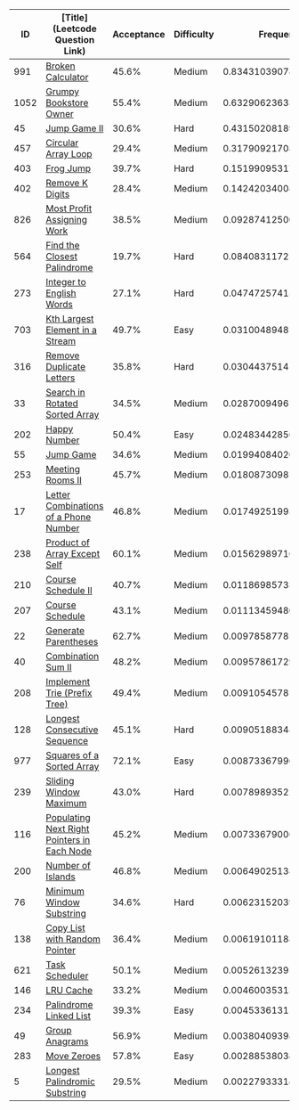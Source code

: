 |ID|[Title](Leetcode Question Link)|Acceptance|Difficulty|Frequency|
|----|-----|----|---|---|
|991|[Broken Calculator]( https://leetcode.com/problems/broken-calculator)|45.6%|Medium|0.8343103907872829|
|1052|[Grumpy Bookstore Owner]( https://leetcode.com/problems/grumpy-bookstore-owner)|55.4%|Medium|0.6329062363392213|
|45|[Jump Game II]( https://leetcode.com/problems/jump-game-ii)|30.6%|Hard|0.4315020818911597|
|457|[Circular Array Loop]( https://leetcode.com/problems/circular-array-loop)|29.4%|Medium|0.31790921708384473|
|403|[Frog Jump]( https://leetcode.com/problems/frog-jump)|39.7%|Hard|0.1519909531790461|
|402|[Remove K Digits]( https://leetcode.com/problems/remove-k-digits)|28.4%|Medium|0.14242034004176865|
|826|[Most Profit Assigning Work]( https://leetcode.com/problems/most-profit-assigning-work)|38.5%|Medium|0.09287412500644375|
|564|[Find the Closest Palindrome]( https://leetcode.com/problems/find-the-closest-palindrome)|19.7%|Hard|0.0840831172105414|
|273|[Integer to English Words]( https://leetcode.com/problems/integer-to-english-words)|27.1%|Hard|0.04747257415466348|
|703|[Kth Largest Element in a Stream]( https://leetcode.com/problems/kth-largest-element-in-a-stream)|49.7%|Easy|0.031004894819414507|
|316|[Remove Duplicate Letters]( https://leetcode.com/problems/remove-duplicate-letters)|35.8%|Hard|0.030443751414723153|
|33|[Search in Rotated Sorted Array]( https://leetcode.com/problems/search-in-rotated-sorted-array)|34.5%|Medium|0.0287009496170278|
|202|[Happy Number]( https://leetcode.com/problems/happy-number)|50.4%|Easy|0.02483442856330386|
|55|[Jump Game]( https://leetcode.com/problems/jump-game)|34.6%|Medium|0.01994084020351079|
|253|[Meeting Rooms II]( https://leetcode.com/problems/meeting-rooms-ii)|45.7%|Medium|0.018087309810579388|
|17|[Letter Combinations of a Phone Number]( https://leetcode.com/problems/letter-combinations-of-a-phone-number)|46.8%|Medium|0.017492519932499718|
|238|[Product of Array Except Self]( https://leetcode.com/problems/product-of-array-except-self)|60.1%|Medium|0.015629897160874744|
|210|[Course Schedule II]( https://leetcode.com/problems/course-schedule-ii)|40.7%|Medium|0.011869857339029215|
|207|[Course Schedule]( https://leetcode.com/problems/course-schedule)|43.1%|Medium|0.01113459480911671|
|22|[Generate Parentheses]( https://leetcode.com/problems/generate-parentheses)|62.7%|Medium|0.009785877810632554|
|40|[Combination Sum II]( https://leetcode.com/problems/combination-sum-ii)|48.2%|Medium|0.009578617297069781|
|208|[Implement Trie (Prefix Tree)]( https://leetcode.com/problems/implement-trie-prefix-tree)|49.4%|Medium|0.009105457856626612|
|128|[Longest Consecutive Sequence]( https://leetcode.com/problems/longest-consecutive-sequence)|45.1%|Hard|0.009051883485315484|
|977|[Squares of a Sorted Array]( https://leetcode.com/problems/squares-of-a-sorted-array)|72.1%|Easy|0.008733679968754604|
|239|[Sliding Window Maximum]( https://leetcode.com/problems/sliding-window-maximum)|43.0%|Hard|0.007898935224534491|
|116|[Populating Next Right Pointers in Each Node]( https://leetcode.com/problems/populating-next-right-pointers-in-each-node)|45.2%|Medium|0.007336790063854334|
|200|[Number of Islands]( https://leetcode.com/problems/number-of-islands)|46.8%|Medium|0.006490251382779317|
|76|[Minimum Window Substring]( https://leetcode.com/problems/minimum-window-substring)|34.6%|Hard|0.006231520398723243|
|138|[Copy List with Random Pointer]( https://leetcode.com/problems/copy-list-with-random-pointer)|36.4%|Medium|0.006191011880825271|
|621|[Task Scheduler]( https://leetcode.com/problems/task-scheduler)|50.1%|Medium|0.005261323957171611|
|146|[LRU Cache]( https://leetcode.com/problems/lru-cache)|33.2%|Medium|0.004600353139061353|
|234|[Palindrome Linked List]( https://leetcode.com/problems/palindrome-linked-list)|39.3%|Easy|0.004533613114828982|
|49|[Group Anagrams]( https://leetcode.com/problems/group-anagrams)|56.9%|Medium|0.0038040939835560453|
|283|[Move Zeroes]( https://leetcode.com/problems/move-zeroes)|57.8%|Easy|0.0028853803470673955|
|5|[Longest Palindromic Substring]( https://leetcode.com/problems/longest-palindromic-substring)|29.5%|Medium|0.002279333142507479|
